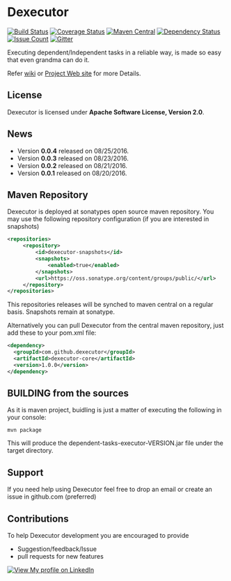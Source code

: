 # Dexecutor
[![Build Status](https://travis-ci.org/dexecutor/dependent-tasks-executor.svg?branch=master)](https://travis-ci.org/dexecutor/dependent-tasks-executor)
[![Coverage Status](https://coveralls.io/repos/github/dexecutor/dependent-tasks-executor/badge.svg?branch=master)](https://coveralls.io/github/dexecutor/dependent-tasks-executor?branch=master)
[![Maven Central](https://maven-badges.herokuapp.com/maven-central/com.github.dexecutor/dependent-tasks-executor/badge.svg)](https://maven-badges.herokuapp.com/maven-central/com.github.dexecutor/dependent-tasks-executor)
[![Dependency Status](https://www.versioneye.com/user/projects/57bd71da69d9490042f72a7e/badge.svg?style=flat-square)](https://www.versioneye.com/user/projects/57bd71da69d9490042f72a7e)
[![Issue Count](https://codeclimate.com/github/dexecutor/dependent-tasks-executor/badges/issue_count.svg)](https://codeclimate.com/github/dexecutor/dependent-tasks-executor)
[![Gitter](https://badges.gitter.im/dexecutor/dependent-tasks-executor.svg)](https://gitter.im/dexecutor/dependent-tasks-executor?utm_source=badge&utm_medium=badge&utm_campaign=pr-badge)


Executing dependent/Independent tasks in a reliable way, is made so easy that even grandma can do it.

Refer [wiki](https://github.com/dexecutor/dependent-tasks-executor/wiki) or [Project Web site](https://dexecutor.github.io/) for more Details.

## License

Dexecutor is licensed under **Apache Software License, Version 2.0**.

## News

* Version **0.0.4** released on 08/25/2016.
* Version **0.0.3** released on 08/23/2016.
* Version **0.0.2** released on 08/21/2016.
* Version **0.0.1** released on 08/20/2016.


## Maven Repository

Dexecutor is deployed at sonatypes open source maven repository. You may use the following repository configuration (if you are interested in snapshots)

```xml
<repositories>
     <repository>
         <id>dexecutor-snapshots</id>
         <snapshots>
             <enabled>true</enabled>
         </snapshots>
         <url>https://oss.sonatype.org/content/groups/public/</url>
     </repository>
</repositories>
```
This repositories releases will be synched to maven central on a regular basis. Snapshots remain at sonatype.

Alternatively you can  pull Dexecutor from the central maven repository, just add these to your pom.xml file:
```xml
<dependency>
  <groupId>com.github.dexecutor</groupId>
  <artifactId>dexecutor-core</artifactId>
  <version>1.0.0</version>
</dependency>
```

## BUILDING from the sources

As it is maven project, buidling is just a matter of executing the following in your console:

	mvn package

This will produce the dependent-tasks-executor-VERSION.jar file under the target directory.

## Support
If you need help using Dexecutor feel free to drop an email or create an issue in github.com (preferred)

## Contributions
To help Dexecutor development you are encouraged to provide 
* Suggestion/feedback/Issue
* pull requests for new features

[![View My profile on LinkedIn](https://static.licdn.com/scds/common/u/img/webpromo/btn_viewmy_160x33.png)](https://in.linkedin.com/pub/nadeem-mohammad/17/411/21)
	
	
